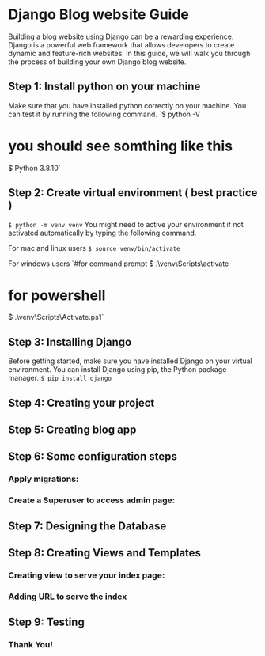 # Django Blog website Guide
Building a blog website using Django can be a rewarding experience. Django is a powerful web framework that allows developers to create dynamic and feature-rich websites. In this guide, we will walk you through the process of building your own Django blog website.

## Step 1: Install python on your machine
Make sure that you have installed python correctly on your machine. You can test it by running the following command.
`$ python -V
# you should see somthing like this
$ Python 3.8.10`

## Step 2: Create virtual environment ( best practice )
`$ python -m venv venv`
You might need to active your environment if not activated automatically by typing the following command.

For mac and linux users
`$ source venv/bin/activate`

For windows users
`#for command prompt
$ .\venv\Scripts\activate
# for powershell
$ .\venv\Scripts\Activate.ps1`

## Step 3: Installing Django
Before getting started, make sure you have  installed Django on your virtual environment. You can install Django using pip, the Python package manager. 
`$ pip install django`

## Step 4: Creating your project
## Step 5: Creating blog app
## Step 6: Some configuration steps
### Apply migrations:
### Create a Superuser to access admin page:
## Step 7: Designing the Database
## Step 8: Creating Views and Templates
### Creating view to serve your index page:
### Adding URL to serve the index
## Step 9: Testing

### Thank You!
